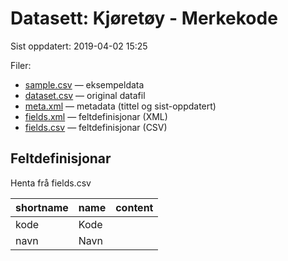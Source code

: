 # Datasett: 	Kjøretøy - Merkekode
 Sist oppdatert: 2019-04-02 15:25

 Filer:
 - [sample.csv](sample.csv) — eksempeldata
 - [dataset.csv](dataset.csv) — original datafil
- [meta.xml](meta.xml) — metadata (tittel og sist-oppdatert)
- [fields.xml](fields.xml) — feltdefinisjonar (XML)
- [fields.csv](fields.csv) — feltdefinisjonar (CSV)

## Feltdefinisjonar
Henta frå fields.csv

| shortname | name | content |
| --- | --- | --- |
| kode | Kode |  |
| navn | Navn |  |
